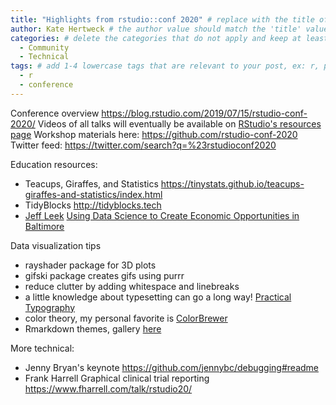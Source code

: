 ```yaml
---
title: "Highlights from rstudio::conf 2020" # replace with the title of your post, a short catchy description to entice readers
author: Kate Hertweck # the author value should match the 'title' value of your contributor file located here /gh-pages/_contributors. If you do not have a contributor file, please feel free to make one or contact one of our team members to assist you.
categories: # delete the categories that do not apply and keep at least one
  - Community
  - Technical
tags: # add 1-4 lowercase tags that are relevant to your post, ex: r, python, genomics, workflows
  - r
  - conference
---
```


Conference overview https://blog.rstudio.com/2019/07/15/rstudio-conf-2020/
Videos of all talks will eventually be available on [RStudio's resources page](https://resources.rstudio.com)
Workshop materials here: https://github.com/rstudio-conf-2020
Twitter feed: https://twitter.com/search?q=%23rstudioconf2020

Education resources:
- Teacups, Giraffes, and Statistics https://tinystats.github.io/teacups-giraffes-and-statistics/index.html
- TidyBlocks http://tidyblocks.tech
- [Jeff Leek](http://jtleek.com/index.html) [Using Data Science to Create Economic Opportunities in Baltimore](https://docs.google.com/presentation/d/1ZMrlruXg5yZJPEdKVt5wyMwG89k2e8_maPuFhQwf5u0/edit#slide=id.p)

Data visualization tips
- rayshader package for 3D plots
- gifski package creates gifs using purrr
- reduce clutter by adding whitespace and linebreaks
- a little knowledge about typesetting can go a long way! [Practical Typography](https://practicaltypography.com)
- color theory, my personal favorite is [ColorBrewer](http://colorbrewer2.org)
- Rmarkdown themes, gallery [here](https://www.datadreaming.org/post/r-markdown-theme-gallery/)

More technical:
- Jenny Bryan's keynote https://github.com/jennybc/debugging#readme
- Frank Harrell Graphical clinical trial reporting https://www.fharrell.com/talk/rstudio20/
